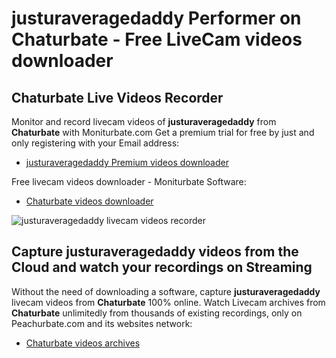 # justuraveragedaddy Performer on Chaturbate - Free LiveCam videos downloader

## Chaturbate Live Videos Recorder

Monitor and record livecam videos of **justuraveragedaddy** from **Chaturbate** with Moniturbate.com
Get a premium trial for free by just and only registering with your Email address:
* [justuraveragedaddy Premium videos downloader](https://moniturbate.com/request-demo-licence-key.html)

Free livecam videos downloader - Moniturbate Software:
* [Chaturbate videos downloader](https://moniturbate.com/moniturbate-download-software.html)

![justuraveragedaddy livecam videos recorder](https://peachurnet.com/templates/moniturbate-software.png)


## Capture justuraveragedaddy videos from the Cloud and watch your recordings on Streaming

Without the need of downloading a software, capture **justuraveragedaddy** livecam videos from **Chaturbate** 100% online.
Watch Livecam archives from **Chaturbate** unlimitedly from thousands of existing recordings, only on Peachurbate.com and its websites network:
* [Chaturbate videos archives](https://peachurnet.com/)